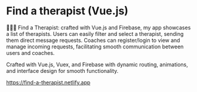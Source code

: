 # Find a therapist (Vue.js)

🧘‍♂️✨ Find a Therapist: crafted with Vue.js and Firebase, my app showcases a list of therapists. Users can easily filter and select a therapist, sending them direct message requests. Coaches can register/login to view and manage incoming requests, facilitating smooth communication between users and coaches.

Crafted with Vue.js, Vuex, and Firebase with dynamic routing, animations, and interface design for smooth functionality.

https://find-a-therapist.netlify.app
